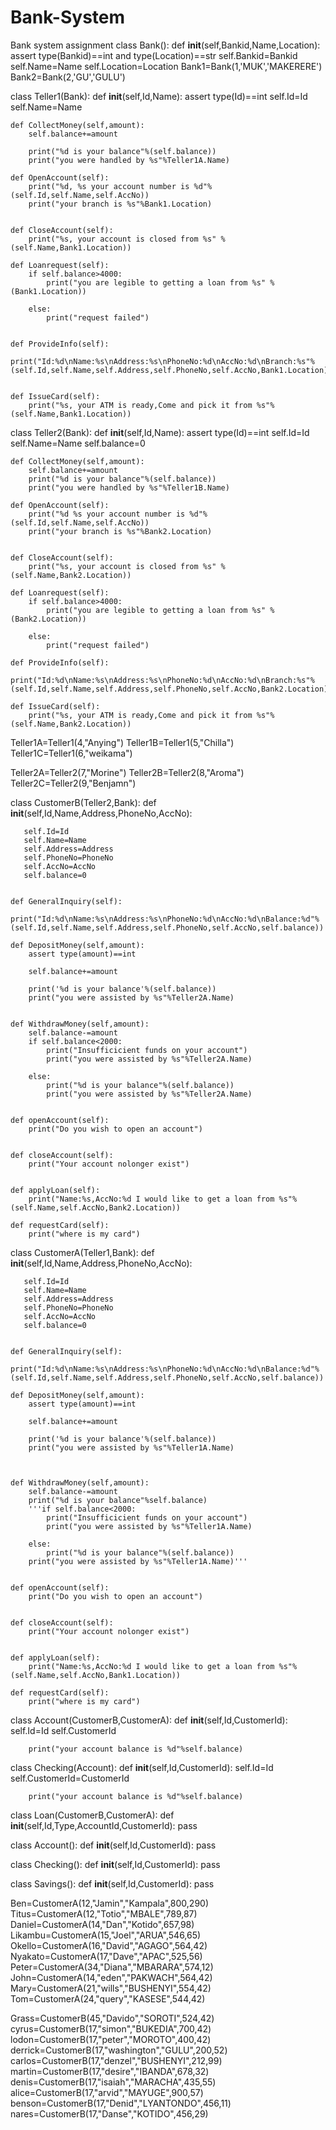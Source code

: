 # Bank-System
Bank system assignment
class Bank():
    def __init__(self,Bankid,Name,Location):
        assert type(Bankid)==int and type(Location)==str
        self.Bankid=Bankid
        self.Name=Name
        self.Location=Location
Bank1=Bank(1,'MUK','MAKERERE')
Bank2=Bank(2,'GU','GULU')

class Teller1(Bank):
    def __init__(self,Id,Name):
        assert type(Id)==int
        self.Id=Id
        self.Name=Name




    def CollectMoney(self,amount):
        self.balance+=amount

        print("%d is your balance"%(self.balance))
        print("you were handled by %s"%Teller1A.Name)

    def OpenAccount(self):
        print("%d, %s your account number is %d"%(self.Id,self.Name,self.AccNo))
        print("your branch is %s"%Bank1.Location)


    def CloseAccount(self):
        print("%s, your account is closed from %s" %(self.Name,Bank1.Location))

    def Loanrequest(self):
        if self.balance>4000:
            print("you are legible to getting a loan from %s" %(Bank1.Location))

        else:
            print("request failed")


    def ProvideInfo(self):
        print("Id:%d\nName:%s\nAddress:%s\nPhoneNo:%d\nAccNo:%d\nBranch:%s"%(self.Id,self.Name,self.Address,self.PhoneNo,self.AccNo,Bank1.Location))


    def IssueCard(self):
        print("%s, your ATM is ready,Come and pick it from %s"%(self.Name,Bank1.Location))





class Teller2(Bank):
    def __init__(self,Id,Name):
        assert type(Id)==int
        self.Id=Id
        self.Name=Name
        self.balance=0

    def CollectMoney(self,amount):
        self.balance+=amount
        print("%d is your balance"%(self.balance))
        print("you were handled by %s"%Teller1B.Name)

    def OpenAccount(self):
        print("%d %s your account number is %d"%(self.Id,self.Name,self.AccNo))
        print("your branch is %s"%Bank2.Location)


    def CloseAccount(self):
        print("%s, your account is closed from %s" %(self.Name,Bank2.Location))

    def Loanrequest(self):
        if self.balance>4000:
            print("you are legible to getting a loan from %s" %(Bank2.Location))

        else:
            print("request failed")

    def ProvideInfo(self):
        print("Id:%d\nName:%s\nAddress:%s\nPhoneNo:%d\nAccNo:%d\nBranch:%s"%(self.Id,self.Name,self.Address,self.PhoneNo,self.AccNo,Bank2.Location))

    def IssueCard(self):
        print("%s, your ATM is ready,Come and pick it from %s"%(self.Name,Bank2.Location))


Teller1A=Teller1(4,"Anying")
Teller1B=Teller1(5,"Chilla")
Teller1C=Teller1(6,"weikama")

Teller2A=Teller2(7,"Morine")
Teller2B=Teller2(8,"Aroma")
Teller2C=Teller2(9,"Benjamn")






class CustomerB(Teller2,Bank):
    def __init__(self,Id,Name,Address,PhoneNo,AccNo):


       self.Id=Id
       self.Name=Name
       self.Address=Address
       self.PhoneNo=PhoneNo
       self.AccNo=AccNo
       self.balance=0


    def GeneralInquiry(self):
        print("Id:%d\nName:%s\nAddress:%s\nPhoneNo:%d\nAccNo:%d\nBalance:%d"%(self.Id,self.Name,self.Address,self.PhoneNo,self.AccNo,self.balance))

    def DepositMoney(self,amount):
        assert type(amount)==int

        self.balance+=amount

        print('%d is your balance'%(self.balance))
        print("you were assisted by %s"%Teller2A.Name)


    def WithdrawMoney(self,amount):
        self.balance-=amount
        if self.balance<2000:
            print("Insufficicient funds on your account")
            print("you were assisted by %s"%Teller2A.Name)

        else:
            print("%d is your balance"%(self.balance))
            print("you were assisted by %s"%Teller2A.Name)


    def openAccount(self):
        print("Do you wish to open an account")


    def closeAccount(self):
        print("Your account nolonger exist")


    def applyLoan(self):
        print("Name:%s,AccNo:%d I would like to get a loan from %s"%(self.Name,self.AccNo,Bank2.Location))

    def requestCard(self):
        print("where is my card")


class CustomerA(Teller1,Bank):
    def __init__(self,Id,Name,Address,PhoneNo,AccNo):


       self.Id=Id
       self.Name=Name
       self.Address=Address
       self.PhoneNo=PhoneNo
       self.AccNo=AccNo
       self.balance=0


    def GeneralInquiry(self):
        print("Id:%d\nName:%s\nAddress:%s\nPhoneNo:%d\nAccNo:%d\nBalance:%d"%(self.Id,self.Name,self.Address,self.PhoneNo,self.AccNo,self.balance))

    def DepositMoney(self,amount):
        assert type(amount)==int

        self.balance+=amount

        print('%d is your balance'%(self.balance))
        print("you were assisted by %s"%Teller1A.Name)



    def WithdrawMoney(self,amount):
        self.balance-=amount
        print("%d is your balance"%self.balance)
        '''if self.balance<2000:
            print("Insufficicient funds on your account")
            print("you were assisted by %s"%Teller1A.Name)

        else:
            print("%d is your balance"%(self.balance))
        print("you were assisted by %s"%Teller1A.Name)'''


    def openAccount(self):
        print("Do you wish to open an account")


    def closeAccount(self):
        print("Your account nolonger exist")


    def applyLoan(self):
        print("Name:%s,AccNo:%d I would like to get a loan from %s"%(self.Name,self.AccNo,Bank1.Location))

    def requestCard(self):
        print("where is my card")




class Account(CustomerB,CustomerA):
    def __init__(self,Id,CustomerId):
        self.Id=Id
        self.CustomerId

        print("your account balance is %d"%self.balance)

class Checking(Account):
    def __init__(self,Id,CustomerId):
        self.Id=Id
        self.CustomerId=CustomerId

        print("your account balance is %d"%self.balance)



class Loan(CustomerB,CustomerA):
    def __init__(self,Id,Type,AccountId,CustomerId):
     pass


class Account():
    def __init__(self,Id,CustomerId):
        pass

class Checking():
    def __init__(self,Id,CustomerId):
        pass

class Savings():
    def __init__(self,Id,CustomerId):
        pass





Ben=CustomerA(12,"Jamin","Kampala",800,290)
Titus=CustomerA(12,"Totio","MBALE",789,87)
Daniel=CustomerA(14,"Dan","Kotido",657,98)
Likambu=CustomerA(15,"Joel","ARUA",546,65)
Okello=CustomerA(16,"David","AGAGO",564,42)
Nyakato=CustomerA(17,"Dave","APAC",525,56)
Peter=CustomerA(34,"Diana","MBARARA",574,12)
John=CustomerA(14,"eden","PAKWACH",564,42)
Mary=CustomerA(21,"wills","BUSHENYI",554,42)
Tom=CustomerA(24,"query","KASESE",544,42)



Grass=CustomerB(45,"Davido","SOROTI",524,42)
cyrus=CustomerB(17,"simon","BUKEDIA",700,42)
lodon=CustomerB(17,"peter","MOROTO",400,42)
derrick=CustomerB(17,"washington","GULU",200,52)
carlos=CustomerB(17,"denzel","BUSHENYI",212,99)
martin=CustomerB(17,"desire","IBANDA",678,32)
denis=CustomerB(17,"isaiah","MARACHA",435,55)
alice=CustomerB(17,"arvid","MAYUGE",900,57)
benson=CustomerB(17,"Denid","LYANTONDO",456,11)
nares=CustomerB(17,"Danse","KOTIDO",456,29)

